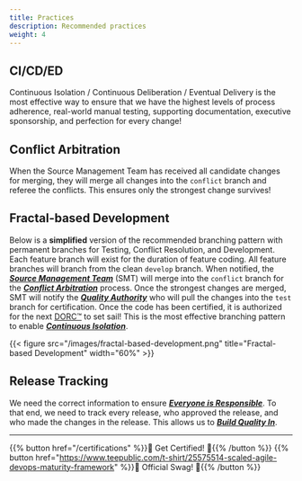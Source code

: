 ```yaml
---
title: Practices
description: Recommended practices
weight: 4
---
```


## CI/CD/ED

Continuous Isolation / Continuous Deliberation / Eventual Delivery is the most effective way to ensure that we have the highest levels of process adherence, real-world manual testing, supporting documentation, executive sponsorship, and perfection for every change!

## Conflict Arbitration

When the Source Management Team has received all candidate changes for merging, they will merge all changes into the `conflict` branch and referee the conflicts. This ensures only the strongest change survives!

## Fractal-based Development

Below is a **simplified** version of the recommended branching pattern with permanent branches for Testing, Conflict Resolution, and Development. Each feature branch will exist for the duration of feature coding. All feature branches will branch from the clean `develop` branch. When notified, the *[**Source Management Team**](/organization/#source-management-team)* (SMT) will merge into the `conflict` branch for the *[**Conflict Arbitration**](#conflict-arbitration)* process. Once the strongest changes are merged, SMT will notify the *[**Quality Authority**](/organization/#quality-authority)* who will pull the changes into the `test` branch for certification. Once the code has been certified, it is authorized for the next [DORC&trade;](/release-convoy/) to set sail! This is the most effective branching pattern to enable *[**Continuous Isolation**](https://continuousisolation.com/)*.

{{< figure src="/images/fractal-based-development.png" title="Fractal-based Development" width="60%" >}}

## Release Tracking

We need the correct information to ensure *[**Everyone is Responsible**](/principles/#everyone-is-responsible)*. To that end, we need to track every release, who approved the release, and who made the changes in the release. This allows us to *[**Build Quality In**](/principles/#build-quality-in)*.

---

{{% button href="/certifications" %}}🏅 Get Certified! 🏅{{% /button %}}
{{% button href="https://www.teepublic.com/t-shirt/25575514-scaled-agile-devops-maturity-framework" %}}💸 Official Swag! 💸{{% /button %}}
